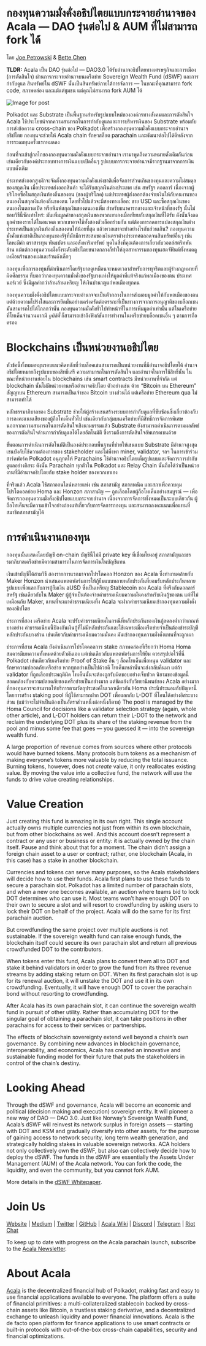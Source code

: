 # กองทุนความมั่งคั่งอธิปไตยแบบกระจายอำนาจของ Acala — DAO รุ่นต่อไป & AUM ที่ไม่สามารถ fork ได้

โดย [Joe Petrowski](https://medium.com/u/9f4b86fbf09a?source=post_page-----80f8c23d8f27--------------------------------) & [Bette Chen](https://medium.com/u/8d475d21e811?source=post_page-----80f8c23d8f27--------------------------------)

**TLDR:** Acala เป็น DAO รุ่นต่อไป — DAO3.0 ได้รับอำนาจอธิปไตยทางเศรษฐกิจและการเมือง (การตัดสินใจ) ผ่านการกระจายอำนาจบนเครือข่าย Sovereign Wealth Fund (dSWF) และการกำกับดูแล สินทรัพย์ใน dSWF นั้นเป็นสินทรัพย์ภายใต้การจัดการ — ในขณะที่คุณสามารถ fork code, สภาพคล่อง และแม้แต่ชุมชน แต่คุณไม่สามารถ fork AUM ได้

![Image for post](https://miro.medium.com/max/1600/1*tG3vPiETDyoJgt1aC_5ygg.jpeg)

Polkadot และ Substrate เป็นพื้นฐานสำหรับรูปแบบใหม่ขององค์กรทางสังคมและการตัดสินใจ Acala ใช้ประโยชน์จากความสามารถในการกำกับดูแลและการบริหารเงินของ Substrate พร้อมกับการส่งข้อความ cross-chain ของ Polkadot เพื่อสร้างกองทุนความมั่งคั่งแบบกระจายอำนาจอธิปไตย กองทุนจะช่วยให้ Acala chain รักษาสล็อต parachain และพัฒนาต่อไปได้ดีหลังจากการระดมทุนครั้งแรกหมดลง

ก่อนที่จะเข้าสู่กลไกของกองทุนความมั่งคั่งแบบกระจายอำนาจ เรามาพูดถึงความหมายดั้งเดิมกันก่อน เช่นเดียวกับองค์ประกอบทางการเงินแบบเปิดอื่นๆ รูปแบบการกระจายอำนาจมีรากฐานมาจากการเงินแบบดั้งเดิม

ประเทศส่งออกสูงมักจะจัดตั้งกองทุนความมั่งคั่งแห่งชาติเพื่อจัดการส่วนเกินของทุนและความไม่สมดุลของสกุลเงิน เมื่อประเทศส่งออกสินค้า จะได้รับสกุลเงินต่างประเทศ เช่น สหรัฐฯ ดอลลาร์ เนื่องจากผู้บริโภคซื้อในสกุลเงินท้องถิ่นของตน (ของผู้บริโภค) แต่ประเทศผู้ส่งออกต้องจ่ายเงินให้กับคนงานของตนเองในสกุลเงินท้องถิ่นของตน โดยทั่วไปแล้วจะมีสองทางเลือก: ขาย USD และซื้อสกุลเงินของตนเองในตลาดเปิด หรือพิมพ์สกุลเงินของตนเองเพิ่ม สำหรับธนาคารกลางและเจ้าหน้าที่ของรัฐ นั้นไม่ชอบวิธีนี้ซักเท่าไหร่: มันเพิ่มมูลค่าของสกุลเงินของพวกเขาเองเมื่อเทียบกับสกุลเงินที่ได้รับ ดังนั้นจึงลดมูลค่าของรายได้ในอนาคต พวกเขาอาจใช้ทั้งสองตัวเลือกร่วมกัน แต่ต้องการลดการแปลงสกุลเงินต่างประเทศเป็นสกุลเงินท้องถิ่นของตนให้น้อยที่สุด แล้วพวกเขาจะทำอย่างไรกับส่วนเกิน? กองทุนความมั่งคั่งแห่งชาติเป็นกองทุนของรัฐที่มักมีการสะสมของเงินตราต่างประเทศตลอดจนสินทรัพย์อื่นๆ เช่น โลหะมีค่า ตราสารทุน พันธบัตร และอสังหาริมทรัพย์ พูดในสิ่งที่คุณต้องการเกี่ยวกับวอลล์สตรีทพันล้าน แม้แต่กองทุนความมั่งคั่งระดับอธิปไตยขนาดกลางก็ทำให้อุตสาหกรรมกองทุนเฮดจ์ฟันด์ทั้งหมดดูเหมือนร้านของแม่และร้านดังเล็กๆ

กองทุนเพื่อการลงทุนที่ดำเนินการโดยรัฐบาลดูเหมือนจะหมดเวลาสำหรับการทุจริตและผู้ร่างกฎหมายที่ผิดศีลธรรม ที่บอกว่ากองทุนความมั่งคั่งของรัฐบางแห่งให้มูลค่าที่แท้จริงแก่พลเมืองของตน ประเทศนอร์เวย์ ซึ่งมีมูลค่ากว่าล้านล้านเหรียญ ให้เงินบำนาญแก่พลเมืองทุกคน

กองทุนความมั่งคั่งอธิปไตยแบบกระจายอำนาจจะเป็นตัวกลางในการส่งมอบมูลค่าให้กับพลเมืองของตน แต่ด้วยความโปร่งใสและการยึดมั่นอย่างเคร่งครัดต่อตรรกะที่เป็นทางการจากการอนุญาติของบล็อกเชน มันสามารถไปได้ไกลกว่านั้น กองทุนความมั่งคั่งทั่วไปทำหน้าที่ในการเพิ่มมูลค่าเท่านั้น แต่ในเครือข่ายที่โทเค็นจำนวนมากมี _ยูทิลิตี้_ ก็สามารถเข้าถึงฟังก์ชันการทำงานในเครือข่ายบล็อคเชนอื่น ๆ ตามการถือครอง

# Blockchains เป็นหน่วยงานอธิปไตย

หัวข้อนี้ทั้งหมดหมุนรอบแนวคิดหลักที่ว่าบล็อคเชนสามารถเป็นหน่วยงานที่มีอำนาจอธิปไตยได้ อำนาจอธิปไตยหมายถึงรูปแบบของสิทธิ์เสรี ความสามารถในการตัดสินใจ และอำนาจในการใช้สิทธิ์นั้น ในขณะที่หน่วยงานย่อยใน blockchains เช่น smart contracts มีหน่วยงานที่จำกัด แต่ blockchain นั้นไม่มีหน่วยงานหรืออำนาจอธิปไตย ตัวอย่างเช่น ด้วย “Bitcoin บน Ethereum” สัญญาบน Ethereum สามารถเป็นเจ้าของ Bitcoin บางส่วนได้ แต่เครือข่าย Ethereum qua ไม่สามารถทำได้

หลักธรรมาภิบาลของ Substrate ช่วยให้ผู้สร้างเชนสร้างระบบการกำกับดูแลที่ซับซ้อนซึ่งเกี่ยวข้องกับการลงคะแนนเสียงของผู้ถือโทเค็นทั่วไป เช่นเดียวกับกลุ่มบนเครือข่ายที่มีสิทธิ์การจัดการพิเศษ นอกจากความสามารถในการตัดสินใจเชิงนามธรรมแล้ว Substrate ยังสามารถดำเนินการตามผลลัพธ์ของการตัดสินใจด้านการกำกับดูแลได้โดยอัตโนมัติ ซึ่งรวมถึงการตัดสินใจอัพเกรดเชนด้วย

ขั้นตอนการดำเนินการอัตโนมัติเป็นองค์ประกอบพื้นฐานที่ช่วยให้เชนแบบ Substrate มีอำนาจสูงสุด เชนบังคับใช้ความต้องการของ stakeholder และไม่พึ่งพา miner, validator, ฯลฯ ในการเข้าร่วมฮาร์ดฟอร์ค Polkadot อนุญาตให้ Parachains ใช้อำนาจอธิปไตยเต็มรูปแบบและจัดการการกำกับดูแลอย่างอิสระ ดังนั้น Parachain ทุกตัวใน Polkadot และ Relay Chain นั้นถือได้ว่าเป็นหน่วยงานที่มีอำนาจอธิปไตยกับ stake holder ของพวกเขาเอง

ที่จริงแล้ว Acala ใช้สภาออนไลน์หลายแห่ง เช่น สภาสามัญ สภาเทคนิค และสภาเพื่อควบคุมโปรโตคอลย่อย Homa และ Honzon สภาสามัญ — ถูกเลือกโดยผู้ถือโทเค็นอย่างสมบูรณ์ — เพื่อจัดการกองทุนความมั่งคั่งอธิปไตยแบบกระจายอำนาจ เนื่องจากการจัดการทั้งหมดเป็นระบบเดียวกัน ผู้ถือโทเค็นจะมีความเข้าใจอย่างถ่องแท้เกี่ยวกับการจัดการกองทุน และสามารถลงคะแนนเพื่อแทนที่สมาชิกสภาสามัญได้

# การดำเนินงานกองทุน

กองทุนนั้นแสดงโดยบัญชี on-chain บัญชีนี้ไม่มี private key ที่เชื่อมโยงอยู่ สภาสามัญและธรรมาภิบาลเครือข่ายมีความสามารถในการจัดการเงินในบัญชีแทน

เงินเข้าบัญชีได้สามวิธี สองรายการแรกมาจากโปรโตคอล Honzon ของ Acala ซึ่งทำงานคล้ายกับ Maker Honzon นำเสนอแพลตฟอร์มการให้กู้ยืมแบบหลายหลักประกันที่ยอมรับหลักประกันหลายรูปแบบเพื่อแลกกับการกู้ยืมเงิน aUSD ซึ่งเป็นเหรียญ Stablecoin ของ Acala ที่ตรึงกับดอลลาร์สหรัฐ เช่นเดียวกับใน Maker ผู้กู้จำเป็นต้องจ่ายค่าธรรมเนียมความมั่นคงสำหรับเงินกู้ของตน แต่ที่ไม่เหมือนกับ Maker, แทนที่จะเผาค่าธรรมเนียมทิ้ง Acala จะฝากค่าธรรมเนียมเข้ากองทุนความมั่งคั่งของอธิปไตย

ประการที่สอง เครือข่าย Acala จะปรับค่าธรรมเนียมในกรณีที่หลักประกันของเงินกู้ลดลงต่ำกว่าเกณฑ์บางอย่าง ค่าธรรมเนียมนี้ป้องกันเงินกู้ที่ไม่มีหลักประกันและใช้เฉพาะเมื่อเครือข่ายจำเป็นต้องชำระบัญชีหลักประกันบางส่วน เช่นเดียวกับค่าธรรมเนียมความมั่นคง มันเข้ากองทุนความมั่งคั่งแทนที่จะถูกเผา

ประการที่สาม Acala ยังดำเนินการโปรโตคอลการ stake สภาพคล่องที่เรียกว่า Homa Homa สมควรมีบทความทั้งหมดด้วยตัวมันเอง แต่เช่นเดียวกับแพลตฟอร์มการให้ยืม ควรสรุปย่อไว้ที่นี่ Polkadot เช่นเดียวกับเครือข่าย Proof of Stake อื่น ๆ ล็อคโทเค็นเพื่อหนุน validator และรักษาความปลอดภัยเครือข่าย หากทุกอย่างเป็นไปด้วยดี โทเค็นเหล่านั้นจะส่งกลับคืนมา แต่ถ้า validator ที่ถูกเลือกประพฤติผิด โทเค็นนั้นจะต้องถูกรับผิดชอบอย่างเจ็บปวด นิยามของข้อมูลนี้สอดคล้องกับความปลอดภัยของเครือข่ายเป็นอย่างมาก แต่ขัดแย้งกับวิทยานิพนธ์ของ Acala อย่างมากที่กองทุนควรจะสามารถให้บริการตามวัตถุประสงค์ในเวลาเดียวกัน Homa ประนีประนอมกับปัญหานี้โดยการสร้าง staking pool ที่ผู้ใช้สามารถฝาก DOT เพื่อแลกกับ L-DOT ที่โอนได้อย่างอิสระบางส่วน (แม้ว่าจะไม่จำเป็นต้องเป็นอัตราส่วนหนึ่งต่อหนึ่งก็ตาม) The pool is managed by the Homa Council for decisions like a validator selection strategy (again, whole other article), and L-DOT holders can return their L-DOT to the network and reclaim the underlying DOT plus its share of the staking revenue from the pool and minus some fee that goes — you guessed it — into the sovereign wealth fund.

A large proportion of revenue comes from sources where other protocols would have burned tokens. Many protocols burn tokens as a mechanism of making everyone’s tokens more valuable by reducing the total issuance. Burning tokens, however, does not _create_ value, it only reallocates existing value. By moving the value into a collective fund, the network will use the funds to drive value creating relationships.

# Value Creation

Just creating this fund is amazing in its own right. This single account actually owns multiple currencies not just from within its own blockchain, but from other blockchains as well. And this account doesn’t represent a contract or any user or business or entity: it is actually owned by the chain itself. Pause and think about that for a moment. The chain didn’t assign a foreign chain asset to a user or contract; rather, one blockchain (Acala, in this case) has a stake in another blockchain.

Currencies and tokens can serve many purposes, so the Acala stakeholders will decide how to use their funds. Acala first plans to use these funds to secure a parachain slot. Polkadot has a limited number of parachain slots, and when a new one becomes available, an auction where teams bid to lock DOT determines who can use it. Most teams won’t have enough DOT on their own to secure a slot and will resort to crowdfunding by asking users to lock their DOT on behalf of the project. Acala will do the same for its first parachain auction.

But crowdfunding the same project over multiple auctions is not sustainable. If the sovereign wealth fund can raise enough funds, the blockchain itself could secure its own parachain slot and return all previous crowdfunded DOT to the contributors.

When tokens enter this fund, Acala plans to convert them all to DOT and stake it behind validators in order to grow the fund from its three revenue streams by adding staking return on DOT. When its first parachain slot is up for its renewal auction, it will unstake the DOT and use it in its own crowdfunding. Eventually, it will have enough DOT to cover the parachain bond without resorting to crowdfunding.

After Acala has its own parachain slot, it can continue the sovereign wealth fund in pursuit of other utility. Rather than accumulating DOT for the singular goal of obtaining a parachain slot, it can take positions in other parachains for access to their services or partnerships.

The effects of blockchain sovereignty extend well beyond a chain’s own governance. By combining new advances in blockchain governance, interoperability, and economics, Acala has created an innovative and sustainable funding model for their future that puts the stakeholders in control of the chain’s destiny.

# Looking Ahead

Through the dSWF and governance, Acala will become an economic and political (decision making and execution) sovereign entity. It will pioneer a new way of DAO — DAO 3.0. Just like Norway’s Sovereign Wealth Fund, Acala’s dSWF will reinvest its network surplus in foreign assets — starting with DOT and KSM and gradually diversify into other assets, for the purpose of gaining access to network security, long term wealth generation, and strategically holding stakes in valuable sovereign networks. ACA holders not only collectively own the dSWF, but also can collectively decide how to deploy the dSWF. The funds in the dSWF are essentially the Assets Under Management (AUM) of the Acala network. You can fork the code, the liquidity, and even the community, but you cannot fork AUM.

More details in the [dSWF Whitepaper](https://github.com/AcalaNetwork/Acala-white-paper/blob/master/Building_a_Decentralized_Sovereign_Wealth_Fund.pdf).

# Join Us

[Website](https://acala.network/) | [Medium](https://medium.com/acalanetwork) | [Twitter](https://twitter.com/AcalaNetwork) | [GitHub](https://github.com/AcalaNetwork/Acala) | [Acala Wiki](https://github.com/AcalaNetwork/Acala/wiki) | [Discord](https://discord.gg/vdbFVCH) | [Telegram](https://t.me/acalaofficial) | [Riot Chat](https://riot.im/app/#/room/#acala:matrix.org)

To keep up to date with progress on the Acala parachain launch, subscribe to the [Acala Newsletter](https://share.hsforms.com/1X9RxkXk-R62I0VNbATaDXw4h8qc).

# About Acala

[Acala](http://acala.network/) is the decentralized financial hub of Polkadot, making fast and easy to use financial applications available to everyone. The platform offers a suite of financial primitives: a multi-collateralized stablecoin backed by cross-chain assets like Bitcoin, a trustless staking derivative, and a decentralized exchange to unleash liquidity and power financial innovations. Acala is the de facto open platform for finance applications to use smart contracts or built-in protocols with out-of-the-box cross-chain capabilities, security and financial optimizations.
